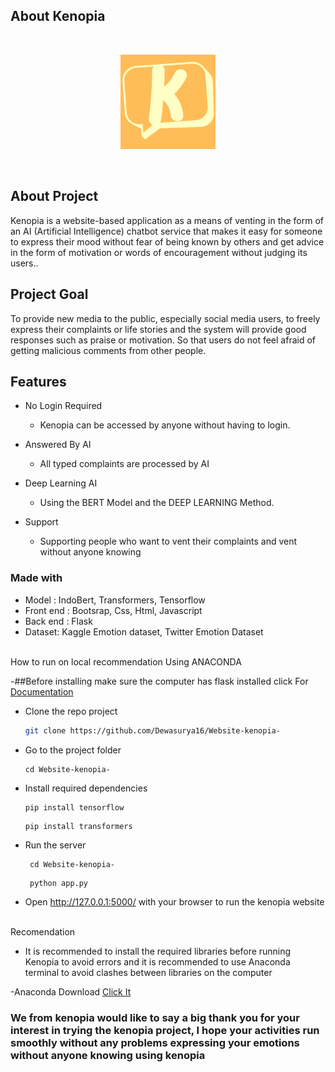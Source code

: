 ## About Kenopia
<br>
<p align="center">
  <a href="#">
    <img src="https://github.com/Dewasurya16/Website-kenopia-/blob/master/static/img/KENOPIA_logo.png" width="30%">
  </a>
</p>
<br>

## About Project
Kenopia is a website-based application as a means of venting in the form of an AI (Artificial Intelligence) chatbot service that makes it easy for someone to express their mood without fear of being known by others and get advice in the form of motivation or words of encouragement without judging its users..

## Project Goal
To provide new media to the public, especially social media users, to freely express their complaints or life stories and the system will provide good 
responses such as praise or motivation. So that users do not feel afraid of getting malicious comments from other people.

## Features
* No Login Required
  *  Kenopia can be accessed by anyone without having to login.

* Answered By AI
  *  All typed complaints are processed by AI

* Deep Learning AI
  *  Using the BERT Model and the DEEP LEARNING Method.

* Support
  *  Supporting people who want to vent their complaints and vent without anyone knowing


### Made with
  - Model : IndoBert, Transformers, Tensorflow
  - Front end : Bootsrap, Css, Html, Javascript
  - Back end : Flask
  - Dataset: Kaggle Emotion dataset, Twitter Emotion Dataset
  
<br>
 How to run on local recommendation Using ANACONDA 

-##Before installing make sure the computer has flask installed  click For [Documentation](https://flask.palletsprojects.com/en/2.2.x/installation/)

- Clone the repo project

    ```bash
    git clone https://github.com/Dewasurya16/Website-kenopia-
    ```

- Go to the project folder

    ```Terminal
    cd Website-kenopia-
  
    ```

- Install required dependencies

    ```Terminal 
    pip install tensorflow
    ```
    
    ```Terminal 
   pip install transformers
    ```

- Run the server

    ```Terminal
     cd Website-kenopia-
    ```
    
    ```Terminal
     python app.py
    ```

- Open <http://127.0.0.1:5000/> with your browser to run the kenopia website

<br>
Recomendation 

- It is recommended to install the required libraries before running Kenopia to avoid errors and it is recommended to use Anaconda terminal to avoid clashes between libraries on the computer

-Anaconda Download [Click It](https://https://docs.anaconda.com/anaconda/install//)

### We from kenopia would like to say a big thank you for your interest in trying the kenopia project, I hope your activities run smoothly without any problems expressing your emotions without anyone knowing using kenopia

 
